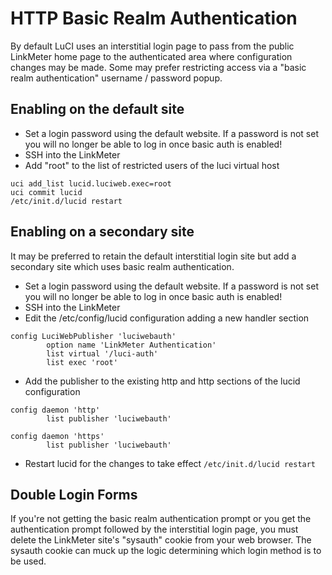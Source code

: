 # HTTP Basic Realm Authentication

By default LuCI uses an interstitial login page to pass from the public LinkMeter home page to the authenticated area where configuration changes may be made. Some may prefer restricting access via a "basic realm authentication" username / password popup. 

## Enabling on the default site

  * Set a login password using the default website. If a password is not set you will no longer be able to log in once basic auth is enabled!
  * SSH into the LinkMeter
  * Add "root" to the list of restricted users of the luci virtual host
```
uci add_list lucid.luciweb.exec=root
uci commit lucid
/etc/init.d/lucid restart
```

## Enabling on a secondary site

It may be preferred to retain the default interstitial login site but add a secondary site which uses basic realm authentication. 

  * Set a login password using the default website. If a password is not set you will no longer be able to log in once basic auth is enabled!
  * SSH into the LinkMeter
  * Edit the /etc/config/lucid configuration adding a new handler section
```
config LuciWebPublisher 'luciwebauth'
        option name 'LinkMeter Authentication'
        list virtual '/luci-auth'
        list exec 'root'
```
  * Add the publisher to the existing http and http sections of the lucid configuration
```
config daemon 'http'
        list publisher 'luciwebauth'

config daemon 'https'
        list publisher 'luciwebauth'
```
  * Restart lucid for the changes to take effect `/etc/init.d/lucid restart`

## Double Login Forms

If you're not getting the basic realm authentication prompt or you get the authentication prompt followed by the interstitial login page, you must delete the LinkMeter site's "sysauth" cookie from your web browser. The sysauth cookie can muck up the logic determining which login method is to be used.